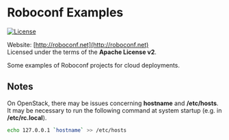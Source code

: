 # Roboconf Examples
[![License](https://pypip.in/license/apache-libcloud/badge.png)](http://www.apache.org/licenses/LICENSE-2.0)

Website: [http://roboconf.net](http://roboconf.net)  
Licensed under the terms of the **Apache License v2**.

Some examples of Roboconf projects for cloud deployments.

Notes
-----

On OpenStack, there may be issues concerning **hostname** and **/etc/hosts**.  
It may be necessary to run the following command at system startup (e.g. in **/etc/rc.local**).

```bash
echo 127.0.0.1 `hostname` >> /etc/hosts
```
